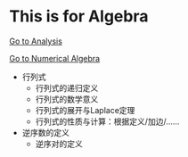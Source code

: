 # This is for Algebra

[Go to Analysis](./Analysis.md)

[Go to Numerical Algebra](./NumericalAlgebra.md)

- 行列式
  - 行列式的递归定义
  - 行列式的数学意义
  - 行列式的展开与Laplace定理
  - 行列式的性质与计算：根据定义/加边/……
- 逆序数的定义
  - 逆序对的定义

